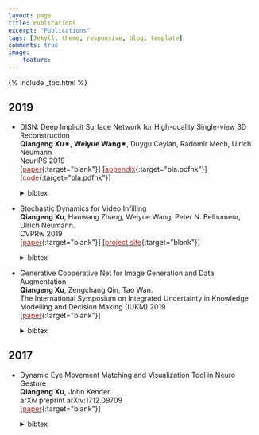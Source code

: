 ```yaml
---
layout: page
title: Publications
excerpt: "Publications"
tags: [Jekyll, theme, responsive, blog, template]
comments: true
image: 
    feature: 
---
```


{% include _toc.html %}
## 2019
* DISN: Deep Implicit Surface Network for High-quality Single-view 3D Reconstruction  
 <b>Qiangeng Xu&#10036;</b>, <b>Weiyue Wang&#10036;</b>, Duygu Ceylan, Radomir Mech, Ulrich Neumann    
 NeurIPS 2019   
\[[<font color="brown">paper</font>](https://arxiv.org/abs/1905.10711){:target="blank"}\] \[[<font color="brown">appendix</font>](http://www-scf.usc.edu/~weiyuewa/papers/neurips_2019_supp.pdf){:target="bla.pdfnk"}\] \[[<font color="brown">code</font>](https://github.com/Xharlie/DISN){:target="bla.pdfnk"}\]
  <details> <summary>bibtex</summary>
  <p>
      
  ```
  @inProceedings{xu2019disn,
      title={DISN: Deep Implicit Surface Network for High-quality Single-view 3D Reconstruction},
      author={Xu, Qiangeng and Wang, Weiyue and Ceylan, Duygu and Mech, Radomir and Neumann, Ulrich},
      booktitle={NeurIPS},
      year={2019}
  }
  ```  
  </p>
 </details>

* Stochastic Dynamics for Video Infilling  
 <b>Qiangeng Xu</b>, Hanwang Zhang, Weiyue Wang, Peter N. Belhumeur, Ulrich Neumann.  
  CVPRw 2019  
\[[<font color="brown">paper</font>](https://arxiv.org/abs/1809.00263){:target="blank"}\] \[[<font color="brown">project site</font>](../projects/project_sites/SDVI/video_results.html){:target="blank"}\] 
  <details> <summary>bibtex</summary>
    <p>
      
    ```
    @inProceedings{
        xu2018stochastic,
        title={Stochastic Dynamics for Video Infilling},
        author={Qiangeng Xu and Hanwang Zhang and Weiyue Wang and Peter N. Belhumeur and Ulrich Neumann},
        booktitle={CVPRw}
        year={2019}
    }
    ```  
  </p>
  </details>

* Generative Cooperative Net for Image Generation and Data Augmentation  
  <b>Qiangeng Xu</b>, Zengchang Qin, Tao Wan.   
  The International Symposium on Integrated Uncertainty in Knowledge Modelling and Decision Making (IUKM) 2019  
\[[<font color="brown">paper</font>](https://arxiv.org/abs/1705.02887){:target="blank"}\] 
  <details> <summary>bibtex</summary>
  <p>
        
    ```
    @inproceedings{xu2019generative,
      title={Generative cooperative net for image generation and data augmentation},
      author={Xu, Qiangeng and Qin, Zengchang and Wan, Tao},
      booktitle={International Symposium on Integrated Uncertainty in Knowledge Modelling and Decision Making},
      pages={284--294},
      year={2019},
      organization={Springer}
    }
    ```
  </p>
  </details>
  
## 2017

* Dynamic Eye Movement Matching and Visualization Tool in Neuro Gesture  
  <b>Qiangeng Xu</b>, John Kender.   
  arXiv preprint arXiv:1712.09709  
\[[<font color="brown">paper</font>](https://arxiv.org/abs/1712.09709){:target="blank"}\] 
  <details> <summary>bibtex</summary>
  <p>
        
    ```
    @misc{xu2017report,
        title={Report: Dynamic Eye Movement Matching and Visualization Tool in Neuro Gesture},
        author={Qiangeng Xu and John Kender},
        year={2017},
        eprint={1712.09709},
        archivePrefix={arXiv},
        primaryClass={cs.NE}
    }
    ```
  </p>
  </details>
